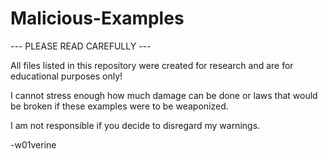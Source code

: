 # Malicious-Examples

--- PLEASE READ CAREFULLY ---

All files listed in this repository were created for research and are for educational purposes only!

I cannot stress enough how much damage can be done or laws that would be broken if these examples were to be weaponized.

I am not responsible if you decide to disregard my warnings.

-w01verine
